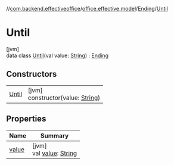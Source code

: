 //[com.backend.effectiveoffice](../../../../index.md)/[office.effective.model](../../index.md)/[Ending](../index.md)/[Until](index.md)

# Until

[jvm]\
data class [Until](index.md)(val value: [String](https://kotlinlang.org/api/latest/jvm/stdlib/kotlin/-string/index.html)) : [Ending](../index.md)

## Constructors

| | |
|---|---|
| [Until](-until.md) | [jvm]<br>constructor(value: [String](https://kotlinlang.org/api/latest/jvm/stdlib/kotlin/-string/index.html)) |

## Properties

| Name | Summary |
|---|---|
| [value](value.md) | [jvm]<br>val [value](value.md): [String](https://kotlinlang.org/api/latest/jvm/stdlib/kotlin/-string/index.html) |
